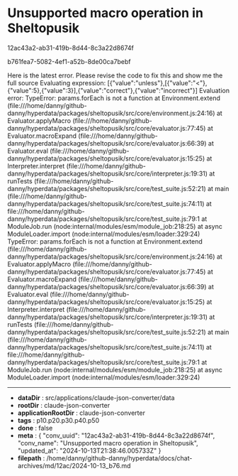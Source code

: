 # Unsupported macro operation in Sheltopusik

12ac43a2-ab31-419b-8d44-8c3a22d8674f

b761fea7-5082-4ef1-a52b-8de00ca7bebf

Here is the latest error. Please revise the code to fix this and show me the full source
Evaluating expression: [{"value":"unless"},[{"value":"<"},{"value":5},{"value":3}],{"value":"correct"},{"value":"incorrect"}]
Evaluation error: TypeError: params.forEach is not a function
    at Environment.extend (file:///home/danny/github-danny/hyperdata/packages/sheltopusik/src/core/environment.js:24:16)
    at Evaluator.applyMacro (file:///home/danny/github-danny/hyperdata/packages/sheltopusik/src/core/evaluator.js:77:45)
    at Evaluator.macroExpand (file:///home/danny/github-danny/hyperdata/packages/sheltopusik/src/core/evaluator.js:66:39)
    at Evaluator.eval (file:///home/danny/github-danny/hyperdata/packages/sheltopusik/src/core/evaluator.js:15:25)
    at Interpreter.interpret (file:///home/danny/github-danny/hyperdata/packages/sheltopusik/src/core/interpreter.js:19:31)
    at runTests (file:///home/danny/github-danny/hyperdata/packages/sheltopusik/src/core/test_suite.js:52:21)
    at main (file:///home/danny/github-danny/hyperdata/packages/sheltopusik/src/core/test_suite.js:74:11)
    at file:///home/danny/github-danny/hyperdata/packages/sheltopusik/src/core/test_suite.js:79:1
    at ModuleJob.run (node:internal/modules/esm/module_job:218:25)
    at async ModuleLoader.import (node:internal/modules/esm/loader:329:24)
TypeError: params.forEach is not a function
    at Environment.extend (file:///home/danny/github-danny/hyperdata/packages/sheltopusik/src/core/environment.js:24:16)
    at Evaluator.applyMacro (file:///home/danny/github-danny/hyperdata/packages/sheltopusik/src/core/evaluator.js:77:45)
    at Evaluator.macroExpand (file:///home/danny/github-danny/hyperdata/packages/sheltopusik/src/core/evaluator.js:66:39)
    at Evaluator.eval (file:///home/danny/github-danny/hyperdata/packages/sheltopusik/src/core/evaluator.js:15:25)
    at Interpreter.interpret (file:///home/danny/github-danny/hyperdata/packages/sheltopusik/src/core/interpreter.js:19:31)
    at runTests (file:///home/danny/github-danny/hyperdata/packages/sheltopusik/src/core/test_suite.js:52:21)
    at main (file:///home/danny/github-danny/hyperdata/packages/sheltopusik/src/core/test_suite.js:74:11)
    at file:///home/danny/github-danny/hyperdata/packages/sheltopusik/src/core/test_suite.js:79:1
    at ModuleJob.run (node:internal/modules/esm/module_job:218:25)
    at async ModuleLoader.import (node:internal/modules/esm/loader:329:24)

---

* **dataDir** : src/applications/claude-json-converter/data
* **rootDir** : claude-json-converter
* **applicationRootDir** : claude-json-converter
* **tags** : p10.p20.p30.p40.p50
* **done** : false
* **meta** : {
  "conv_uuid": "12ac43a2-ab31-419b-8d44-8c3a22d8674f",
  "conv_name": "Unsupported macro operation in Sheltopusik",
  "updated_at": "2024-10-13T21:38:46.005733Z"
}
* **filepath** : /home/danny/github-danny/hyperdata/docs/chat-archives/md/12ac/2024-10-13_b76.md